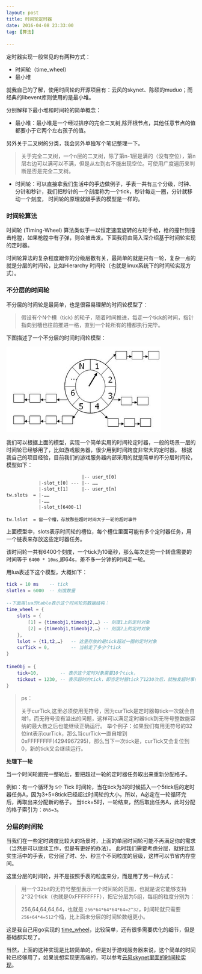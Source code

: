 ```yaml
---
layout: post
title: 时间轮定时器
date: 2016-04-08 23:33:00
tag: [算法]

---
```



定时器实现一般常见的有两种方式：

- 时间轮（time_wheel）
- 最小堆

就我自己的了解，使用时间轮的开源项目有：云风的skynet、陈硕的muduo；而经典的libevent库则使用的是最小堆。

<!-- more -->

分别解释下最小堆和时间轮的简单概念：

- 最小堆：最小堆是一个经过排序的完全二叉树,除开根节点，其他任意节点的值都要小于它两个左右孩子的值。

另外关于二叉树的分类，我会另外单独写个笔记整理一下。

>关于完全二叉树，一个n层的二叉树，除了第n-1层是满的（没有空位），第n层右边可以满可以不满，但是从左到右不能出现空位。可使用广度遍历来判断是否是完全二叉树。

- 时间轮：可以直接拿我们生活中的手边做例子，手表一共有三个分级，时钟、分针和秒针，我们把秒针的一个刻度称为一个tick，秒针每走一圈，分针就移动一个刻度，
时间轮的原理就跟手表的模型是一样的。



### 时间轮算法

时间轮 (Timing-Wheel) 算法类似于一以恒定速度旋转的左轮手枪，枪的撞针则撞击枪膛，如果枪膛中有子弹，则会被击发。下面我将由简入深介绍基于时间轮实现的定时器。

时间轮算法的复杂程度跟你的分级层数有关，最简单的就是只有一轮，复杂一点的就是分层的时间轮，比如Hierarchy 时间轮（也就是linux系统下的时间轮实现方式）。

### 不分层的时间轮

不分层的时间轮是最简单，也是很容易理解的时间轮模型了：

>假设有个N个槽（tick) 的轮子，随着时间推进，每走一个tick的时间，指针指向到槽也往前推进一格，直到一个轮所有的槽都执行完毕。

下图描述了一个不分层的时间时间轮模型：

![简单时间轮](/assets/image/posts/2016-04-08-01.jpg?style=centerme)

我们可以根据上面的模型，实现一个简单实用的时间轮定时器，一般的场景一层的时间轮已经够用了，比如游戏服务器，很少用到时间跨度非常大的定时器。
根据我自己的项目经验，目前我们的游戏服务器内部采用的就是简单的不分层时间轮，模型如下：

```markup
							|-- user_t[0]
			|-slot_t[0]	---	|-- ……
			|-slot_t[1]		|-- user_t[n]
tw.slots  = |-……
			|-……
			|-slot_t[6400-1]

tw.lslot  = 留一个槽，存放那些超时时间大于一轮的超时事件
```

上面模型中，slots表示时间轮的槽位，每个槽位里面可能有多个定时器任务，用一个链表来存放这些定时器任务。

该时间轮一共有6400个刻度，一个tick为10毫秒，那么每次走完一个转盘需要的时间等于 `6400 * 10ms`,即64s，差不多一分钟的时间走一轮。

用lua表述下这个模型，大概如下：
```lua
tick = 10 ms    -- tick
slotlen = 6000  -- 刻度数量

--下面用lua的table表示这个时间轮的数据结构：
time_wheel = {
	slots = {
		[1] = {timeobj1,timeobj2,…} -- 刻度1上的定时对象
		[2] = {timeobj1,timeobj2,…} -- 刻度2上的定时对象
	},
	lslot = {t1,t2,…}   -- 这里存放的是tick超过一圈的定时对象
	curTick = 0,        -- 当前走了多少个tick  
}

timeObj = {
	tick=10,        -- 表示这个定时对象需要10个tick，
	tickout = 1230, -- 表示超时的tick，即当定时器tick了1230次后，就触发超时事件
}
```
>ps：
>
>关于curTick,这里必须使用无符号，因为curTick是定时器每tick一次就会自增1，而无符号没有溢出的问题，这样可以满足定时器tick到无符号整数能容纳的最大数之后也能继续正确运行。
>举个例子：如果我们有用无符号的32位int表示curTick，那么当curTick一直自增到 0xFFFFFFFF(4294967295)，那么当下一次tick是，curTick又会复位到0，新的tick又会继续运行。

**处理下一轮**

当一个时间轮跑完一整轮后，要把超过一轮的定时器任务取出来重新分配格子。

例如：有一个循环为 `5个` Tick 时间轮，当在tick为3的时候插入一个5tick后的定时器任务A，因为3+5=8tick已经超过时间轮的大小，所以，A必定在一轮循环完后，再取出来分配新的格子。
当tick=5时，一轮结束，然后取出任务A，此时分配的格子索引为：`8%5=3`。

### 分层的时间轮

当我们在一些定时跨度比较大的场景时，上面的单层时间轮可能不再满足你的需求（当然是可以继续工作，但是有更好的办法）。
此时我们需要考虑分层，就好比现实生活中的手表，它分层了时、分、秒三个不同粒度的层级，这样可以节省内存空间。

这里分层的时间轮，并不是按照手表的粒度来分，而是用了另一种方式：


>用一个32bit的无符号整型表示一个时间轮的范围，也就是说它能够支持2^32个tick（也就是0xFFFFFFFF），把它分层为5组，每组的粒度分别为：
>
>256,64,64,64,64，也就是 `256*64*64*64*64=2^32`，时间轮就只需要 `256+64*4=512`个桶，比上面未分层的时间轮数组更小。



这是我自己用go实现的 [time_wheel](https://github.com/shuimu98/domi-lab/blob/master/golang/time_wheel.go)，比较简单，还有很多需要优化的细节，但是基础都实现了。

当然，上面的这种实现是比较简单的，但是对于游戏服务器来说，这个简单的时间轮已经够用了，如果说想实现更高端的，可以参考[云风skynet里面的时间轮实现](https://github.com/cloudwu/skynet/blob/master/skynet-src/skynet_timer.c)。

